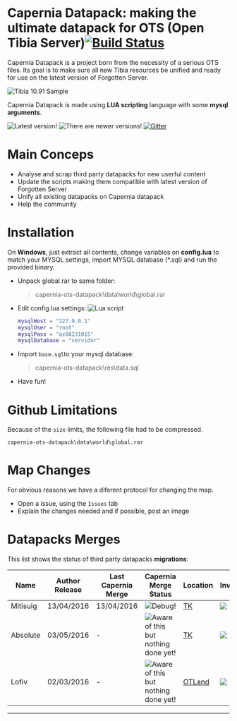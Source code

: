 # Capernia Datapack: making the ultimate datapack for OTS (Open Tibia Server)[![Build Status](https://img.shields.io/badge/build-buggy-yellow.svg)]()


Capernia Datapack is a project born from the necessity of a serious OTS files.
Its goal is to make sure all new Tibia resources be unified and ready for use on the latest version of Forgotten Server.


![Tibia 10.91 Sample](https://cloud.githubusercontent.com/assets/19177793/15003885/258236d8-1187-11e6-86fd-f83118992146.png)


Capernia Datapack is made using **LUA scripting** language with some **mysql arguments**.

![Latest version!](https://img.shields.io/badge/tfs%20version-1.2-brightgreen.svg)
![There are newer versions!](https://img.shields.io/badge/client%20version-10.91-green.svg)
[![Gitter](https://badges.gitter.im/gordonbay/capernia-ots-datapack.svg)](https://gitter.im/gordonbay/capernia-ots-datapack?utm_source=badge&utm_medium=badge&utm_campaign=pr-badge)


Main Conceps
=============

* Analyse and scrap third party datapacks for new userful content
* Update the scripts making them compatible with latest version of Forgotten Server
* Unify all existing datapacks on Capernia datapack
* Help the community



Installation
============


On **Windows**, just extract all contents, change variables on **config.lua** to match your MYSQL settings, import MYSQL database (*.sql) and run the provided binary.

 - Unpack global.rar to same folder:

    > capernia-ots-datapack\data\world\global.rar

 - Edit config.lua settings:
![Lua script](https://img.shields.io/badge/script-lua-blue.svg)
	```lua
	mysqlHost = "127.0.0.1" 
	mysqlUser = "root"
	mysqlPass = "az88231015"
	mysqlDatabase = "servidor"
	```
 - Import `base.sql`to your mysql database:

    > capernia-ots-datapack\res\data.sql
    
 - Have fun!


Github Limitations
===========

Because of the `size` limits, the following file had to be compressed.

    capernia-ots-datapack\data\world\global.rar

Map Changes
===========

For obvious reasons we have a diferent protocol for changing the map.

 - Open a issue, using the `Issues` tab
 - Explain the changes needed and if possible, post an image

Datapacks Merges
=============

This list shows the status of third party datapacks **migrations**:

| Name | Author Release | Last Capernia Merge | Capernia Merge Status | Location | Invitation |
| --- | --- | --- | --- | --- | --- |
| Mitisuig | 13/04/2016 | 13/04/2016 | ![Debug!](https://img.shields.io/badge/debug-20%25-orange.svg) | [TK](http://www.tibiaking.com/forum/topic/36403-global-full-tibiaking-10911092-tfs-12-full-oramond-cast-system-lions-rock-reward-system-equip-hotkey-new-items-news-monster-new-areas-krailos-asura-medusa-town-etc-eventos-sem-missao-v20/) | ![](https://img.shields.io/badge/invitation-pending-red.svg) |
| Absolute | 03/05/2016 | - | ![Aware of this but nothing done yet!](https://img.shields.io/badge/aware-0%25-red.svg) | [TK](http://www.tibiaking.com/forum/topic/67075-global-full-download-1090-tfs-12ferumbras-questkrailosnew-arenacastrewardeventscasino/) | ![](https://img.shields.io/badge/invitation-pending-red.svg) |
| Lofiv | 02/03/2016 | - | ![Aware of this but nothing done yet!](https://img.shields.io/badge/aware-0%25-red.svg) | [OTLand](https://otland.net/threads/10-90-globalot-full-new-www-new-layout-krailos-tfs-1-2.241083/) | ![](https://img.shields.io/badge/invitation-pending-red.svg) |


----------
